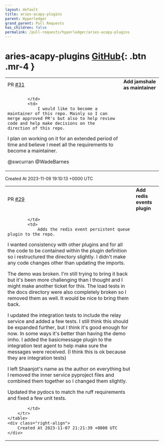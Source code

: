 ```yaml
---
layout: default
title: aries-acapy-plugins
parent: Hyperledger
grand_parent: Pull Requests
has_children: false
permalink: /pull-requests/hyperledger/aries-acapy-plugins
---
```


# aries-acapy-plugins <span class="fs-3 right-align">[GitHub](https://github.com/hyperledger/aries-acapy-plugins){: .btn .mr-4 }</span>


<div>
    <table>
        <tr>
            <td>
                PR <a href="https://github.com/hyperledger/aries-acapy-plugins/pull/31" class=".btn">#31</a>
            </td>
            <td>
                <b>
                    Add jamshale as maintainer
                </b>
            </td>
        </tr>
        <tr>
            <td>
                
            </td>
            <td>
                I would like to become a maintainer of this repo. Mainly so I can merge approved PR's but also to help review code and help make decisions on the direction of this repo.

I plan on working on it for an extended period of time and believe I meet all the requirements to become a maintainer.

@swcurran @WadeBarnes 
            </td>
        </tr>
    </table>
    <div class="right-align">
        Created At 2023-11-09 19:10:13 +0000 UTC
    </div>
</div>

<div>
    <table>
        <tr>
            <td>
                PR <a href="https://github.com/hyperledger/aries-acapy-plugins/pull/29" class=".btn">#29</a>
            </td>
            <td>
                <b>
                    Add redis events plugin
                </b>
            </td>
        </tr>
        <tr>
            <td>
                
            </td>
            <td>
                Adds the redis event persistent queue plugin to the repo.

I wanted consistency with other plugins and for all the code to be contained within the plugin definition so i restructured the directory slightly. I didn't make any code changes other than updating the imports.

The demo was broken. I'm still trying to bring it back but it's been more challenging than I thought and I might make another ticket for this. The load tests in the docs directory were also completely broken so I removed them as well. It would be nice to bring them back.

I updated the integration tests to include the relay service and added a few tests. I still think this should be expanded further, but I think it's good enough for now. In some ways it's better than having the demo imho. I added the basicmessage plugin to the integration test agent to help make sure the messages were received. (I think this is ok because they are integration tests)

I left Shaanjot's name as the author on everything but I removed the inner service pyproject files and combined them together so I changed them slightly.

Updated the pydocs to match the ruff requirements and fixed a few unit tests.


            </td>
        </tr>
    </table>
    <div class="right-align">
        Created At 2023-11-07 21:21:39 +0000 UTC
    </div>
</div>

